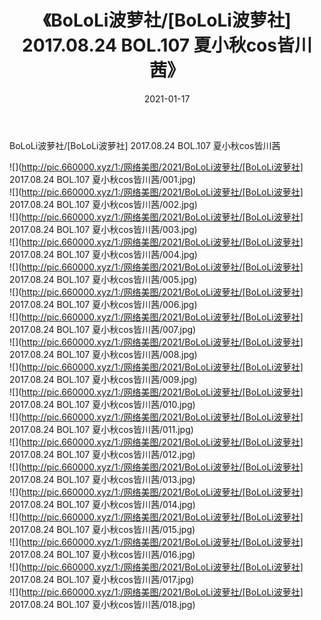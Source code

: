 ﻿---
layout: post
title:  《BoLoLi波萝社/[BoLoLi波萝社] 2017.08.24 BOL.107 夏小秋cos皆川茜》
date:   2021-01-17
img: http://pic.660000.xyz/1:/网络美图/2021/BoLoLi波萝社/[BoLoLi波萝社] 2017.08.24 BOL.107 夏小秋cos皆川茜/000.jpg
categories: [美女, 清纯, 唯美]
---

BoLoLi波萝社/[BoLoLi波萝社] 2017.08.24 BOL.107 夏小秋cos皆川茜

 ![](http://pic.660000.xyz/1:/网络美图/2021/BoLoLi波萝社/[BoLoLi波萝社] 2017.08.24 BOL.107 夏小秋cos皆川茜/001.jpg) <br>![](http://pic.660000.xyz/1:/网络美图/2021/BoLoLi波萝社/[BoLoLi波萝社] 2017.08.24 BOL.107 夏小秋cos皆川茜/002.jpg) <br>![](http://pic.660000.xyz/1:/网络美图/2021/BoLoLi波萝社/[BoLoLi波萝社] 2017.08.24 BOL.107 夏小秋cos皆川茜/003.jpg) <br>![](http://pic.660000.xyz/1:/网络美图/2021/BoLoLi波萝社/[BoLoLi波萝社] 2017.08.24 BOL.107 夏小秋cos皆川茜/004.jpg) <br>![](http://pic.660000.xyz/1:/网络美图/2021/BoLoLi波萝社/[BoLoLi波萝社] 2017.08.24 BOL.107 夏小秋cos皆川茜/005.jpg) <br>![](http://pic.660000.xyz/1:/网络美图/2021/BoLoLi波萝社/[BoLoLi波萝社] 2017.08.24 BOL.107 夏小秋cos皆川茜/006.jpg) <br>![](http://pic.660000.xyz/1:/网络美图/2021/BoLoLi波萝社/[BoLoLi波萝社] 2017.08.24 BOL.107 夏小秋cos皆川茜/007.jpg) <br>![](http://pic.660000.xyz/1:/网络美图/2021/BoLoLi波萝社/[BoLoLi波萝社] 2017.08.24 BOL.107 夏小秋cos皆川茜/008.jpg) <br>![](http://pic.660000.xyz/1:/网络美图/2021/BoLoLi波萝社/[BoLoLi波萝社] 2017.08.24 BOL.107 夏小秋cos皆川茜/009.jpg) <br>![](http://pic.660000.xyz/1:/网络美图/2021/BoLoLi波萝社/[BoLoLi波萝社] 2017.08.24 BOL.107 夏小秋cos皆川茜/010.jpg) <br>![](http://pic.660000.xyz/1:/网络美图/2021/BoLoLi波萝社/[BoLoLi波萝社] 2017.08.24 BOL.107 夏小秋cos皆川茜/011.jpg) <br>![](http://pic.660000.xyz/1:/网络美图/2021/BoLoLi波萝社/[BoLoLi波萝社] 2017.08.24 BOL.107 夏小秋cos皆川茜/012.jpg) <br>![](http://pic.660000.xyz/1:/网络美图/2021/BoLoLi波萝社/[BoLoLi波萝社] 2017.08.24 BOL.107 夏小秋cos皆川茜/013.jpg) <br>![](http://pic.660000.xyz/1:/网络美图/2021/BoLoLi波萝社/[BoLoLi波萝社] 2017.08.24 BOL.107 夏小秋cos皆川茜/014.jpg) <br>![](http://pic.660000.xyz/1:/网络美图/2021/BoLoLi波萝社/[BoLoLi波萝社] 2017.08.24 BOL.107 夏小秋cos皆川茜/015.jpg) <br>![](http://pic.660000.xyz/1:/网络美图/2021/BoLoLi波萝社/[BoLoLi波萝社] 2017.08.24 BOL.107 夏小秋cos皆川茜/016.jpg) <br>![](http://pic.660000.xyz/1:/网络美图/2021/BoLoLi波萝社/[BoLoLi波萝社] 2017.08.24 BOL.107 夏小秋cos皆川茜/017.jpg) <br>![](http://pic.660000.xyz/1:/网络美图/2021/BoLoLi波萝社/[BoLoLi波萝社] 2017.08.24 BOL.107 夏小秋cos皆川茜/018.jpg) <br>